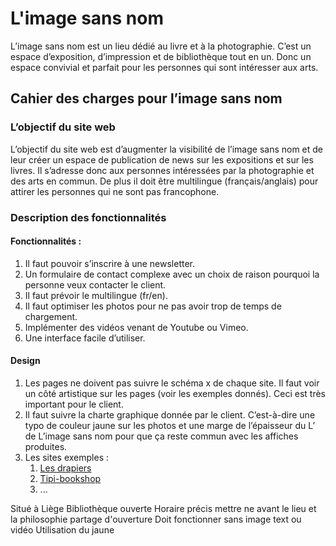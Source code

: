 # L'image sans nom

L’image sans nom est un lieu dédié au livre et à la photographie. C’est un espace d’exposition, d’impression et de bibliothèque tout en un. Donc un espace convivial et parfait pour les personnes qui sont intéresser aux arts.

## Cahier des charges pour l’image sans nom 

### L’objectif du site web
L’objectif du site web est d’augmenter la visibilité de l’image sans nom et de leur créer un espace de publication de news sur les expositions et sur les livres. Il s’adresse donc aux personnes intéressées par la photographie et des arts en commun. De plus il doit être multilingue (français/anglais) pour attirer les personnes qui ne sont pas francophone.

### Description des fonctionnalités

#### Fonctionnalités :
1.	Il faut pouvoir s’inscrire à une newsletter.
1.	Un formulaire de contact complexe avec un choix de raison pourquoi la personne veux contacter le client.
1.	Il faut prévoir le multilingue (fr/en).
1.	Il faut optimiser les photos pour ne pas avoir trop de temps de chargement.
1.	Implémenter des vidéos venant de Youtube ou Vimeo.
1.	Une interface facile d’utiliser.
#### Design
1.	Les pages ne doivent pas suivre le schéma x de chaque site. Il faut voir un côté artistique sur les pages (voir les exemples donnés). Ceci est très important pour le client.
1.	Il faut suivre la charte graphique donnée par le client. C’est-à-dire une typo de couleur jaune sur les photos et une marge de l’épaisseur du L’ de L’image sans nom pour que ça reste commun avec les affiches produites.
1.	Les sites exemples :
    1.	[Les drapiers](https://www.lesdrapiers.be/bibliotheque-arts-textiles-art-contemporain-liege/)
    1.	[Tipi-bookshop](https://www.tipi-bookshop.be)
    1. ...

Situé à Liège 
Bibliothèque ouverte
Horaire précis
mettre ne avant le lieu et la philosophie
partage d'ouverture
Doit fonctionner sans image text ou vidéo
Utilisation du jaune
